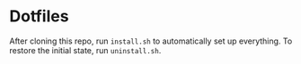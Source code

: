 # Dotfiles

After cloning this repo, run `install.sh` to automatically set up everything.
To restore the initial state, run `uninstall.sh`.
